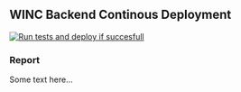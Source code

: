 <h2>WINC Backend Continous Deployment</h2>

[![Run tests and deploy if succesfull](https://github.com/Mark-NB/winc-cd/actions/workflows/run-tests.yml/badge.svg)](https://github.com/Mark-NB/winc-cd/actions/workflows/run-tests.yml)

<h3>Report</h3>
<p>Some text here...</p>